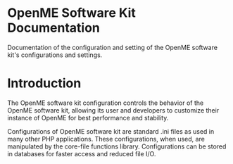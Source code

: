 OpenME Software Kit Documentation
======

Documentation of the configuration and setting of the OpenME software kit's configurations and settings.

Introduction
======

The OpenME software kit configuration controls the behavior of the OpenME software kit, allowing its user and developers to customize their instance of OpenME for best performance and stability. 

Configurations of OpenME software kit are standard .ini files as used in many other PHP applications. These configurations, when used, are manipulated by the core-file functions library. Configurations can be stored in databases for faster access and reduced file I/O.

